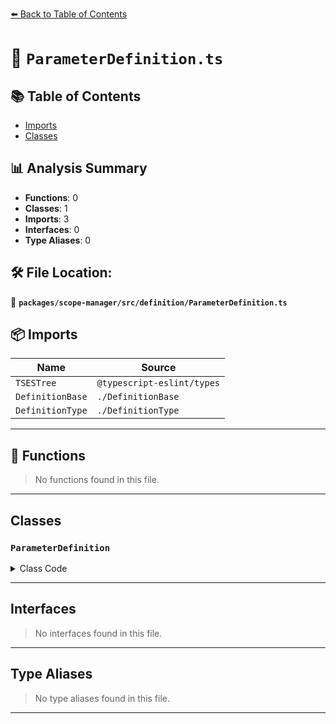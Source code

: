 [⬅️ Back to Table of Contents](../../../../index.md)

# 📄 `ParameterDefinition.ts`

## 📚 Table of Contents

- [Imports](#imports)
- [Classes](#classes)

## 📊 Analysis Summary

- **Functions**: 0
- **Classes**: 1
- **Imports**: 3
- **Interfaces**: 0
- **Type Aliases**: 0

## 🛠️ File Location:
📂 **`packages/scope-manager/src/definition/ParameterDefinition.ts`**

## 📦 Imports

| Name | Source |
|------|--------|
| `TSESTree` | `@typescript-eslint/types` |
| `DefinitionBase` | `./DefinitionBase` |
| `DefinitionType` | `./DefinitionType` |


---

## 🔧 Functions

> No functions found in this file.


---

## Classes

### `ParameterDefinition`

<details><summary>Class Code</summary>

```ts
export class ParameterDefinition extends DefinitionBase<
  DefinitionType.Parameter,
  | TSESTree.ArrowFunctionExpression
  | TSESTree.FunctionDeclaration
  | TSESTree.FunctionExpression
  | TSESTree.TSCallSignatureDeclaration
  | TSESTree.TSConstructorType
  | TSESTree.TSConstructSignatureDeclaration
  | TSESTree.TSDeclareFunction
  | TSESTree.TSEmptyBodyFunctionExpression
  | TSESTree.TSFunctionType
  | TSESTree.TSMethodSignature,
  null,
  TSESTree.BindingName
> {
  /**
   * Whether the parameter definition is a part of a rest parameter.
   */
  public readonly isTypeDefinition = false;
  public readonly isVariableDefinition = true;
  public readonly rest: boolean;

  constructor(
    name: TSESTree.BindingName,
    node: ParameterDefinition['node'],
    rest: boolean,
  ) {
    super(DefinitionType.Parameter, name, node, null);
    this.rest = rest;
  }
}
```
</details>


---

## Interfaces

> No interfaces found in this file.


---

## Type Aliases

> No type aliases found in this file.


---